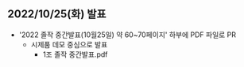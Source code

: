 ## 2022/10/25(화) 발표 
- '2022 졸작 중간발표(10월25일) 약 60~70페이지' 하부에 PDF 파일로 PR
  - 시제품 데모 중심으로 발표 
    - 1조 졸작 중간발표.pdf
